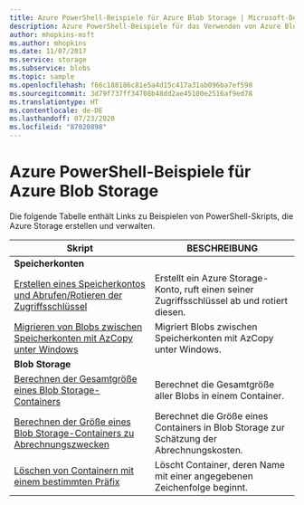 ```yaml
---
title: Azure PowerShell-Beispiele für Azure Blob Storage | Microsoft-Dokumentation
description: Azure PowerShell-Beispiele für das Verwenden von Azure Blob Storage
author: mhopkins-msft
ms.author: mhopkins
ms.date: 11/07/2017
ms.service: storage
ms.subservice: blobs
ms.topic: sample
ms.openlocfilehash: f66c188186c81e5a4d15c417a31ab096ba7ef598
ms.sourcegitcommit: 3d79f737ff34708b48dd2ae45100e2516af9ed78
ms.translationtype: HT
ms.contentlocale: de-DE
ms.lasthandoff: 07/23/2020
ms.locfileid: "87020898"
---
```

# <a name="azure-powershell-samples-for-azure-blob-storage"></a>Azure PowerShell-Beispiele für Azure Blob Storage

Die folgende Tabelle enthält Links zu Beispielen von PowerShell-Skripts, die Azure Storage erstellen und verwalten.

| Skript | BESCHREIBUNG |
|---|---|
|**Speicherkonten**||
| [Erstellen eines Speicherkontos und Abrufen/Rotieren der Zugriffsschlüssel](../scripts/storage-common-rotate-account-keys-powershell.md?toc=%2fpowershell%2fmodule%2ftoc.json)| Erstellt ein Azure Storage-Konto, ruft einen seiner Zugriffsschlüssel ab und rotiert diesen. |
| [Migrieren von Blobs zwischen Speicherkonten mit AzCopy unter Windows](../scripts/storage-common-transfer-between-storage-accounts.md?toc=%2fpowershell%2fmodule%2ftoc.json)| Migriert Blobs zwischen Speicherkonten mit AzCopy unter Windows. |
|**Blob Storage**||
| [Berechnen der Gesamtgröße eines Blob Storage-Containers](../scripts/storage-blobs-container-calculate-size-powershell.md?toc=%2fpowershell%2fmodule%2ftoc.json) | Berechnet die Gesamtgröße aller Blobs in einem Container. |
| [Berechnen der Größe eines Blob Storage-Containers zu Abrechnungszwecken](../scripts/storage-blobs-container-calculate-billing-size-powershell.md?toc=%2fpowershell%2fmodule%2ftoc.json) | Berechnet die Größe eines Containers in Blob Storage zur Schätzung der Abrechnungskosten. |
| [Löschen von Containern mit einem bestimmten Präfix](../scripts/storage-blobs-container-delete-by-prefix-powershell.md?toc=%2fpowershell%2fmodule%2ftoc.json) | Löscht Container, deren Name mit einer angegebenen Zeichenfolge beginnt. |
